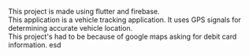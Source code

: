 This project is made using flutter and firebase.
<br>
This application is a vehicle tracking application. It uses GPS signals for determining accurate vehicle location. 
<br>
This project's had to be because of google maps asking for debit card information.
esd
